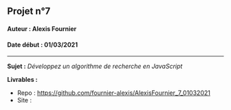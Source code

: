 ## Projet n°7
#### Auteur : Alexis Fournier
#### Date début : 01/03/2021

---
**Sujet :** *Développez un algorithme de recherche en JavaScript*  

**Livrables :**
- Repo : https://github.com/fournier-alexis/AlexisFournier_7_01032021
- Site : 
